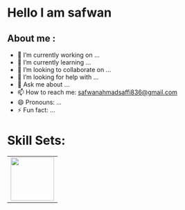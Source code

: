 # Hello I am safwan



## About me : 
- 🔭 I’m currently working on ...
- 🌱 I’m currently learning ...
- 👯 I’m looking to collaborate on ...
- 🤔 I’m looking for help with ...
- 💬 Ask me about ...
- 📫 How to reach me: [safwanahmadsaffi836@gmail.com](safwanahmadsaffi836@gmail.com)
- 😄 Pronouns: ...
- ⚡ Fun fact: ...

# Skill Sets:

<table> 
 <tr>
  <td>
   <img src="https://encrypted-tbn0.gstatic.com/images?q=tbn:ANd9GcRWdO4lR8tB0nMmHSTfpryUPYgyWhlp8choJgrl4Z4Gbw&s" width="100px" height="100px"/>  
  </td>
 </tr>
</table>
